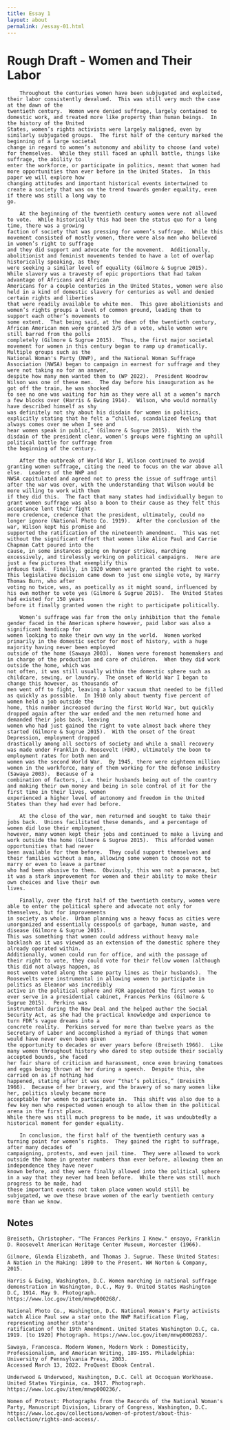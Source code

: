 ```yaml
---
title: Essay 1
layout: about
permalink: /essay-01.html
---
```




# Rough Draft - Women and Their Labor

		Throughout the centuries women have been subjugated and exploited, their labor consistently devalued.  This was still very much the case at the dawn of the
	twentieth century.  Women were denied suffrage, largely contained to domestic work, and treated more like property than human beings.  In the history of the United
	States, women’s rights activists were largely maligned, even by similarly subjugated groups.  The first half of the century marked the beginning of a large societal
	change in regard to women’s autonomy and ability to choose (and vote) for themselves.  While they still faced an uphill battle, things like suffrage, the ability to
	enter the workforce, or participate in politics, meant that women had more opportunities than ever before in the United States.  In this paper we will explore how
	changing attitudes and important historical events intertwined to create a society that was on the trend towards gender equality, even if there was still a long way to
	go.
	
		At the beginning of the twentieth century women were not allowed to vote.  While historically this had been the status quo for a long time, there was a growing
	faction of society that was pressing for women’s suffrage.  While this movement consisted of mostly women, there were also men who believed in women’s right to suffrage
	and they did support and advocate for the movement.  Additionally, abolitionist and feminist movements tended to have a lot of overlap historically speaking, as they
	were seeking a similar level of equality (Gilmore & Sugrue 2015).  While slavery was a travesty of epic proportions that had taken advantage of Africans and African
	Americans for a couple centuries in the United States, women were also held in a kind of domestic slavery for centuries as well and denied certain rights and liberties
	that were readily available to white men.  This gave abolitionists and women’s rights groups a level of common ground, leading them to support each other’s movements to
	some extent.  That being said, at the dawn of the twentieth century, African American men were granted 3/5 of a vote, while women were still barred from the polls
	completely (Gilmore & Sugrue 2015).  Thus, the first major societal movement for women in this century began to ramp up dramatically.  Multiple groups such as the
	National Woman's Party (NWP), and the National Woman Suffrage Association (NWSA) began to campaign in earnest for suffrage and they were not taking no for an answer,
	despite how many men wanted them to (WP 2022).  President Woodrow Wilson was one of these men.  The day before his inauguration as he got off the train, he was shocked
	to see no one was waiting for him as they were all at a women’s march a few blocks over (Harris & Ewing 1914).  Wilson, who would normally have described himself as shy
	was definitely not shy about his disdain for women in politics, explicitly stating that he felt a “chilled, scandalized feeling that always comes over me when I see and
	hear women speak in public,” (Gilmore & Sugrue 2015).  With the disdain of the president clear, women’s groups were fighting an uphill political battle for suffrage from
	the beginning of the century. 
	
		After the outbreak of World War I, Wilson continued to avoid granting women suffrage, citing the need to focus on the war above all else.  Leaders of the NWP and
	NWSA capitulated and agreed not to press the issue of suffrage until after the war was over, with the understanding that Wilson would be more willing to work with them
	if they did this.  The fact that many states had individually begun to grant women suffrage was also a boon to their cause as they felt this acceptance lent their fight
	more credence, credence that the president, ultimately, could no longer ignore (National Photo Co. 1919).  After the conclusion of the war, Wilson kept his promise and
	supported the ratification of the nineteenth amendment.  This was not without the significant effort that women like Alice Paul and Carrie Chapman Catt poured into the
	cause, in some instances going on hunger strikes, marching excessively, and tirelessly working on political campaigns.  Here are just a few pictures that exemplify this
	arduous task.  Finally, in 1920 women were granted the right to vote.  This legislative decision came down to just one single vote, by Harry Thomas Burn, who after
	voting no twice, was, as poetically as it might sound, influenced by his own mother to vote yes (Gilmore & Sugrue 2015).  The United States had existed for 150 years
	before it finally granted women the right to participate politically.
	
		Women’s suffrage was far from the only inhibition that the female gender faced in the American sphere however, paid labor was also a significant handicap for
	women looking to make their own way in the world.  Women worked primarily in the domestic sector for most of history, with a huge majority having never been employed
	outside of the home (Sawaya 2003).  Women were foremost homemakers and in charge of the production and care of children.  When they did work outside the home, which was
	not often, it was still usually within the domestic sphere such as childcare, sewing, or laundry.  The onset of World War I began to change this however, as thousands of
	men went off to fight, leaving a labor vacuum that needed to be filled as quickly as possible.  In 1910 only about twenty five percent of women held a job outside the
	home, this number increased during the first World War, but quickly dropped again after the war ended and the men returned home and demanded their jobs back, leaving
	women who had just gained the right to vote almost back where they started (Gilmore & Sugrue 2015).  With the onset of the Great Depression, employment dropped
	drastically among all sectors of society and while a small recovery was made under Franklin D. Roosevelt (FDR), ultimately the boon to employment rates for both men and
	women was the second World War.  By 1945, there were eighteen million women in the workforce, many of them working for the defense industry (Sawaya 2003).  Because of a
	combination of factors, i.e. their husbands being out of the country and making their own money and being in sole control of it for the first time in their lives, women
	experienced a higher level of autonomy and freedom in the United States than they had ever had before. 
	
		At the close of the war, men returned and sought to take their jobs back.  Unions facilitated these demands, and a percentage of women did lose their employment,
	however, many women kept their jobs and continued to make a living and work outside the home (Gilmore & Sugrue 2015).  This afforded women opportunities that had never
	been available for them before.  They could support themselves and their families without a man, allowing some women to choose not to marry or even to leave a partner
	who had been abusive to them.  Obviously, this was not a panacea, but it was a stark improvement for women and their ability to make their own choices and live their own
	lives.  
	
		Finally, over the first half of the twentieth century, women were able to enter the political sphere and advocate not only for themselves, but for improvements
	in society as whole.  Urban planning was a heavy focus as cities were unorganized and essentially cesspools of garbage, human waste, and disease (Gilmore & Sugrue 2015).
	This was something that women could address without heavy male backlash as it was viewed as an extension of the domestic sphere they already operated within.
	Additionally, women could run for office, and with the passage of their right to vote, they could vote for their fellow women (although this did not always happen, as
	most women voted along the same party lines as their husbands).  The Roosevelts were instrumental in allowing women to participate in politics as Eleanor was incredibly
	active in the political sphere and FDR appointed the first woman to ever serve in a presidential cabinet, Frances Perkins (Gilmore & Sugrue 2015).  Perkins was
	instrumental during the New Deal and the helped author the Social Security Act, as she had the practical knowledge and experience to turn FDR’s vague dreams into a
	concrete reality.  Perkins served for more than twelve years as the Secretary of Labor and accomplished a myriad of things that women would have never even been given
	the opportunity to decades or ever years before (Breiseth 1966).  Like many women throughout history who dared to step outside their socially accepted bounds, she faced
	her fair share of criticism and harassment, once even braving tomatoes and eggs being thrown at her during a speech.  Despite this, she carried on as if nothing had
	happened, stating after it was over “that’s politics,” (Breisith 1966).  Because of her bravery, and the bravery of so many women like her, politics slowly became more
	acceptable for women to participate in.  This shift was also due to a few key men who respected women enough to allow them in the political arena in the first place.
	While there was still much progress to be made, it was undoubtedly a historical moment for gender equality. 
	
		In conclusion, the first half of the twentieth century was a turning point for women’s rights.  They gained the right to suffrage, after many decades of
	campaigning, protests, and even jail time.  They were allowed to work outside the home in greater numbers than ever before, allowing them an independence they have never
	known before, and they were finally allowed into the political sphere in a way that they never had been before.  While there was still much progress to be made, had
	these important events not taken place women would still be subjugated, we owe these brave women of the early twentieth century more than we know.
	
## Notes

	Breiseth, Christopher. "The Frances Perkins I Knew." ensayo, Franklin D. Roosevelt American Heritage Center Museum, Worcester (1966).
	
	Gilmore, Glenda Elizabeth, and Thomas J. Sugrue. These United States: A Nation in the Making: 1890 to the Present. WW Norton & Company, 2015.
	
	Harris & Ewing, Washington, D.C. Women marching in national suffrage demonstration in Washington, D.C., May 9. United States Washington D.C, 1914. May 9. Photograph.
	https://www.loc.gov/item/mnwp000268/.
	
	National Photo Co., Washington, D.C. National Woman's Party activists watch Alice Paul sew a star onto the NWP Ratification Flag, representing another state's
	ratification of the 19th Amendment. United States Washington D.C, ca. 1919. [to 1920] Photograph. https://www.loc.gov/item/mnwp000263/.
	
	Sawaya, Francesca. Modern Women, Modern Work : Domesticity, Professionalism, and American Writing, 189-195. Philadelphia: University of Pennsylvania Press, 2003.
	Accessed March 13, 2022. ProQuest Ebook Central.
	
	Underwood & Underwood, Washington, D.C. Cell at Occoquan Workhouse. United States Virginia, ca. 1917. Photograph. https://www.loc.gov/item/mnwp000236/.
	
	Women of Protest: Photographs from the Records of the National Woman's Party, Manuscript Division, Library of Congress, Washington, D.C.
	https://www.loc.gov/collections/women-of-protest/about-this-collection/rights-and-access/. 
